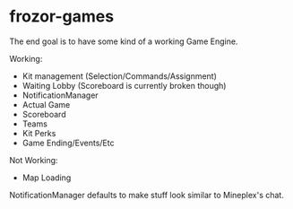 # frozor-games

The end goal is to have some kind of a working Game Engine.

Working:
- Kit management (Selection/Commands/Assignment)
- Waiting Lobby (Scoreboard is currently broken though)
- NotificationManager
- Actual Game
- Scoreboard
- Teams
- Kit Perks
- Game Ending/Events/Etc

Not Working:
- Map Loading

NotificationManager defaults to make stuff look similar to Mineplex's chat.
